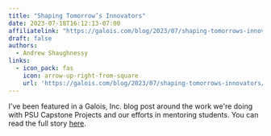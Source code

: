 ```yaml
---
title: "Shaping Tomorrow’s Innovators"
date: 2023-07-18T16:12:13-07:00
affiliatelink: "https://galois.com/blog/2023/07/shaping-tomorrows-innovators/"
draft: false
authors:
  - Andrew Shaughnessy
links:
  - icon_pack: fas
    icon: arrow-up-right-from-square
    url: 'https://galois.com/blog/2023/07/shaping-tomorrows-innovators/'
---
```

I've been featured in a Galois, Inc. blog post around the work we're doing with PSU Capstone Projects and our efforts in mentoring students. You can read the full story [here](https://galois.com/blog/2023/07/shaping-tomorrows-innovators/).
